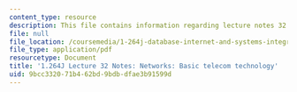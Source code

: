 ```yaml
---
content_type: resource
description: This file contains information regarding lecture notes 32.
file: null
file_location: /coursemedia/1-264j-database-internet-and-systems-integration-technologies-fall-2013/9bcc332071b462bd9bdbdfae3b91599d_MIT1_264JF13_lect_32.pdf
file_type: application/pdf
resourcetype: Document
title: '1.264J Lecture 32 Notes: Networks: Basic telecom technology'
uid: 9bcc3320-71b4-62bd-9bdb-dfae3b91599d
---
```

